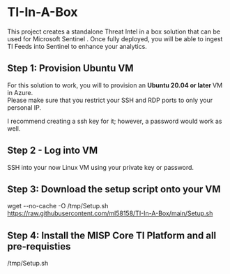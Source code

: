 # TI-In-A-Box

This project creates a standalone Threat Intel in a box solution that can be used for Microsoft Sentinel .
Once fully deployed, you will be able to ingest TI Feeds into Sentinel to enhance your analytics. 


## Step 1: Provision Ubuntu VM
For this solution to work, you will to provision an <b> Ubuntu 20.04 or later </b> VM in Azure.<br>
Please make sure that you restrict your SSH and RDP ports to only your personal IP. 

I recommend creating a ssh key for it; however, a password would work as well.

## Step 2 - Log into VM
SSH into your now Linux VM using your private key or password. 

## Step 3: Download the setup script onto your VM
wget --no-cache -O /tmp/Setup.sh https://raw.githubusercontent.com/ml58158/TI-In-A-Box/main/Setup.sh

## Step 4: Install the MISP Core TI Platform and all pre-requisties
/tmp/Setup.sh
